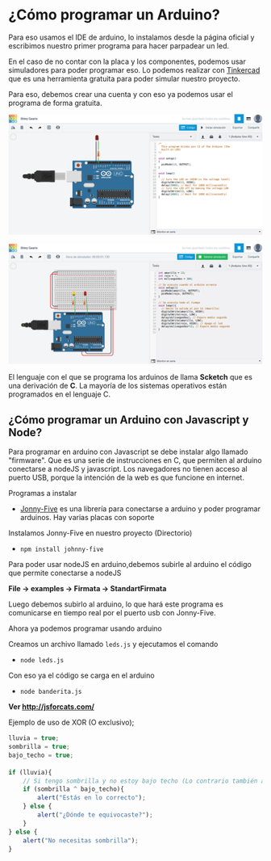 # ¿Cómo programar un Arduino?

Para eso usamos el IDE de arduino, lo instalamos desde la página oficial y escribimos nuestro primer programa para hacer parpadear un led.

En el caso de no contar con la placa y los componentes, podemos usar simuladores para poder programar eso. Lo podemos realizar con [Tinkercad](https://www.tinkercad.com/circuits) que es una herramienta gratuita para poder simular nuestro proyecto.

Para eso, debemos crear una cuenta y con eso ya podemos usar el programa de forma gratuita.

![Arduino en Tinkercad](arduino_tinkercad.png)


![Parpadear dos Leds usando arduino](arduino_led.png)


El lenguaje con el que se programa los arduinos de llama **Scketch** que es una derivación de **C**. La mayoría de los sistemas operativos están programados en el lenguaje C.

## ¿Cómo programar un Arduino con Javascript y Node?

Para programar en arduino con Javascript se debe instalar algo llamado "firmware". Que es una serie de instrucciones en C, que permiten al arduino conectarse a nodeJS y javascript. Los navegadores no tienen acceso al puerto USB, porque la intención de la web es que funcione en internet.

Programas a instalar

- [Jonny-Five](http://johnny-five.io/) es una librería para conectarse a arduino y poder programar arduinos. Hay varias placas con soporte

Instalamos Jonny-Five en nuestro proyecto (Directorio)

- `npm install johnny-five`

Para poder usar nodeJS en arduino,debemos subirle al arduino el código que permite conectarse a nodeJS

**File -> examples -> Firmata -> StandartFirmata**

Luego debemos subirlo al arduino, lo que hará este programa es comunicarse en tiempo real por el puerto usb con Jonny-Five.

Ahora ya podemos programar usando arduino

Creamos un archivo llamado `leds.js` y ejecutamos el comando 

- `node leds.js`

Con eso ya el código se carga en el arduino

- `node banderita.js`


**Ver http://jsforcats.com/**

Ejemplo de uso de XOR (O exclusivo);

```js
lluvia = true;
sombrilla = true;
bajo_techo = true;

if (lluvia){
    // Si tengo sombrilla y no estoy bajo techo (Lo contrario también aplica)
    if (sombrilla ^ bajo_techo){
        alert("Estás en lo correcto");
    } else {
        alert("¿Dónde te equivocaste?");
    }
} else {
    alert("No necesitas sombrilla");
}
```